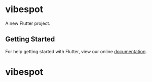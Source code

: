 # vibespot

A new Flutter project.

## Getting Started

For help getting started with Flutter, view our online
[documentation](https://flutter.io/).
# vibespot
